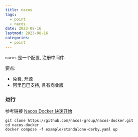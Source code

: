 ```yaml
---
title: nacos
tags:
  - point
  - nacos
date: 2023-08-16
lastmod: 2023-08-16
categories:
  - point
---
```


`nacos` 是一个配置, 注册中间件.

要点:

- 免费, 开源
- 阿里巴巴支持, 且有商业版

### 运行

参考链接 [Nacos Docker 快速开始](https://nacos.io/zh-cn/docs/v2/quickstart/quick-start-docker.html)

```shell
git clone https://github.com/nacos-group/nacos-docker.git
cd nacos-docker
docker compose -f example/standalone-derby.yaml up
```
